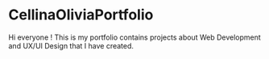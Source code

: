 # CellinaOliviaPortfolio
Hi everyone ! This is my portfolio contains projects about Web Development and UX/UI Design that I have created.

